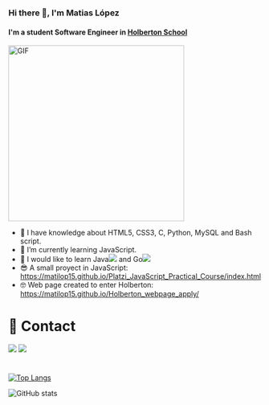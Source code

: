 ### Hi there 👋, I'm Matias López
#### I'm a student Software Engineer in [Holberton School](https://www.holbertonschool.com/)
<img align='center' alt="GIF" src="https://github.com/abhisheknaiidu/abhisheknaiidu/blob/master/code.gif?raw=true" width="350" />

- 🌴 I have knowledge about HTML5, CSS3, C, Python, MySQL and Bash script. 
- 🌱 I’m currently learning JavaScript.
- 🌿 I would like to learn Java<img src="https://img.icons8.com/color/20/000000/java-coffee-cup-logo--v1.png"/> and Go<img src="https://img.icons8.com/color/20/000000/golang.png"/>
- 😎 A small proyect in JavaScript: 
  https://matilop15.github.io/Platzi_JavaScript_Practical_Course/index.html
- 🤓 Web page created to enter Holberton: 
  https://matilop15.github.io/Holberton_webpage_apply/
# 📩 Contact

[<img src="https://img.icons8.com/color/50/000000/linkedin.png"/>](https://www.linkedin.com/in/matiaas-lópez/)  [<img src="https://img.icons8.com/color/48/000000/instagram-new--v2.png"/>](https://www.instagram.com/matilop15/)  
# 
[![Top Langs](https://github-readme-stats.vercel.app/api/top-langs/?username=matilop15)](https://github.com/anuraghazra/github-readme-stats)

![GitHub stats](https://github-readme-stats.vercel.app/api?username=matilop15&show_icons=true) 

